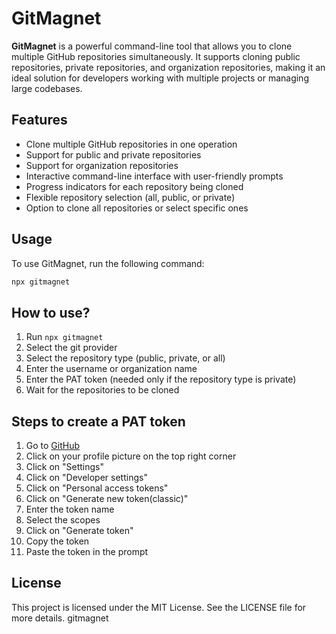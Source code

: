 # GitMagnet

**GitMagnet** is a powerful command-line tool that allows you to clone multiple GitHub repositories simultaneously. It supports cloning public repositories, private repositories, and organization repositories, making it an ideal solution for developers working with multiple projects or managing large codebases.

## Features

- Clone multiple GitHub repositories in one operation
- Support for public and private repositories
- Support for organization repositories
- Interactive command-line interface with user-friendly prompts
- Progress indicators for each repository being cloned
- Flexible repository selection (all, public, or private)
- Option to clone all repositories or select specific ones

## Usage

To use GitMagnet, run the following command:

```bash
npx gitmagnet
```

## How to use?
1. Run `npx gitmagnet`
2. Select the git provider
3. Select the repository type (public, private, or all)
4. Enter the username or organization name
5. Enter the PAT token (needed only if the repository type is private)
6. Wait for the repositories to be cloned

## Steps to create a PAT token
1. Go to [GitHub](https://github.com/)
2. Click on your profile picture on the top right corner
3. Click on "Settings"
4. Click on "Developer settings"
5. Click on "Personal access tokens"
6. Click on "Generate new token(classic)"
7. Enter the token name
8. Select the scopes
9. Click on "Generate token"
10. Copy the token
11. Paste the token in the prompt

## License

This project is licensed under the MIT License. See the LICENSE file for more details.
gitmagnet
